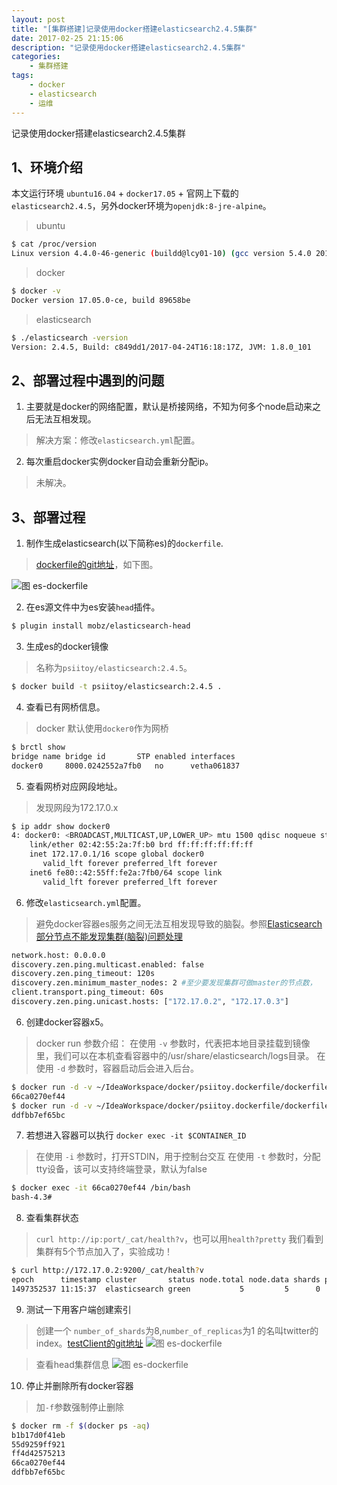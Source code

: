 ```yaml
---
layout: post
title: "[集群搭建]记录使用docker搭建elasticsearch2.4.5集群"
date: 2017-02-25 21:15:06 
description: "记录使用docker搭建elasticsearch2.4.5集群"
categories: 
    - 集群搭建
tags:
    - docker
    - elasticsearch
    - 运维
---
```


记录使用docker搭建elasticsearch2.4.5集群

<!--more-->

## 1、环境介绍

  本文运行环境 `ubuntu16.04` + `docker17.05` + 官网上下载的`elasticsearch2.4.5`，另外docker环境为`openjdk:8-jre-alpine`。

> ubuntu

```bash
$ cat /proc/version
Linux version 4.4.0-46-generic (buildd@lcy01-10) (gcc version 5.4.0 20160609 (Ubuntu 5.4.0-6ubuntu1~16.04.2) ) #67-Ubuntu SMP Thu Oct 20 15:05:12 UTC 2016

```

> docker

```bash
$ docker -v
Docker version 17.05.0-ce, build 89658be

```

> elasticsearch
```bash
$ ./elasticsearch -version
Version: 2.4.5, Build: c849dd1/2017-04-24T16:18:17Z, JVM: 1.8.0_101

```

## 2、部署过程中遇到的问题
 
1) 主要就是docker的网络配置，默认是桥接网络，不知为何多个node启动来之后无法互相发现。
> 解决方案：修改`elasticsearch.yml`配置。

2) 每次重启docker实例docker自动会重新分配ip。
> 未解决。

## 3、部署过程

1) 制作生成elasticsearch(以下简称es)的`dockerfile`.
> [dockerfile的git地址](https://github.com/psiitoy/psiitoy.dockerfile.git)，如下图。

![图 es-dockerfile](/img/blog/esdocker/es-dockerfile.png)

2) 在es源文件中为es安装`head`插件。

```bash
$ plugin install mobz/elasticsearch-head

```

3) 生成es的docker镜像
> 名称为`psiitoy/elasticsearch:2.4.5`。

```bash
$ docker build -t psiitoy/elasticsearch:2.4.5 .

```

4) 查看已有网桥信息。
> docker 默认使用`docker0`作为网桥

```bash
$ brctl show
bridge name	bridge id		STP enabled	interfaces
docker0		8000.0242552a7fb0	no		vetha061837

```

5) 查看网桥对应网段地址。
> 发现网段为172.17.0.x

```bash
$ ip addr show docker0
4: docker0: <BROADCAST,MULTICAST,UP,LOWER_UP> mtu 1500 qdisc noqueue state UP group default 
    link/ether 02:42:55:2a:7f:b0 brd ff:ff:ff:ff:ff:ff
    inet 172.17.0.1/16 scope global docker0
       valid_lft forever preferred_lft forever
    inet6 fe80::42:55ff:fe2a:7fb0/64 scope link 
       valid_lft forever preferred_lft forever

```

6) 修改`elasticsearch.yml`配置。
> 避免docker容器es服务之间无法互相发现导致的脑裂。参照[Elasticsearch部分节点不能发现集群(脑裂)问题处理](http://blog.csdn.net/huwei2003/article/details/47004745)

```bash
network.host: 0.0.0.0
discovery.zen.ping.multicast.enabled: false
discovery.zen.ping_timeout: 120s
discovery.zen.minimum_master_nodes: 2 #至少要发现集群可做master的节点数，
client.transport.ping_timeout: 60s
discovery.zen.ping.unicast.hosts: ["172.17.0.2", "172.17.0.3"]

```

6) 创建docker容器x5。
> docker run 参数介绍：
> 在使用 `-v` 参数时，代表把本地目录挂载到镜像里，我们可以在本机查看容器中的/usr/share/elasticsearch/logs目录。
> 在使用 `-d` 参数时，容器启动后会进入后台。

```bash
$ docker run -d -v ~/IdeaWorkspace/docker/psiitoy.dockerfile/dockerfile-alpine-es/elasticsearch-2.4.5/logs:/usr/share/elasticsearch/logs psiitoy/elasticsearch:2.4.5
66ca0270ef44
$ docker run -d -v ~/IdeaWorkspace/docker/psiitoy.dockerfile/dockerfile-alpine-es/elasticsearch-2.4.5/logs:/usr/share/elasticsearch/logs psiitoy/elasticsearch:2.4.5
ddfbb7ef65bc

```

7) 若想进入容器可以执行 `docker exec -it $CONTAINER_ID`
> 在使用 `-i` 参数时，打开STDIN，用于控制台交互
> 在使用 `-t` 参数时，分配tty设备，该可以支持终端登录，默认为false

```bash
$ docker exec -it 66ca0270ef44 /bin/bash
bash-4.3#

```

8) 查看集群状态
> `curl http://ip:port/_cat/health?v`，也可以用`health?pretty`
> 我们看到集群有5个节点加入了，实验成功！

```bash
$ curl http://172.17.0.2:9200/_cat/health?v
epoch      timestamp cluster       status node.total node.data shards pri relo init unassign pending_tasks max_task_wait_time active_shards_percent 
1497352537 11:15:37  elasticsearch green           5         5      0   0    0    0        0             0                  -                100.0% 

```

9) 测试一下用客户端创建索引
> 创建一个 `number_of_shards`为8,`number_of_replicas`为1 的名叫twitter的index。[testClient的git地址](https://github.com/sprintDragon/experiment/tree/master/experiment-elasticsearch)
![图 es-dockerfile](/img/blog/esdocker/es-test-client.png)

> 查看head集群信息
![图 es-dockerfile](/img/blog/esdocker/es-head-cluster.png)


10) 停止并删除所有docker容器
> 加`-f`参数强制停止删除

```bash
$ docker rm -f $(docker ps -aq)
b1b17d0f41eb
55d9259ff921
ff4d42575213
66ca0270ef44
ddfbb7ef65bc

```










